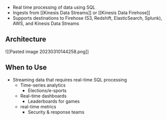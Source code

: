 
- Real time processing of data using SQL
- Ingests from [[Kinesis Data Streams]] or [[Kinesis Data Firehose]]
- Supports destinations to Firehose (S3, Redshift, ElasticSearch, Splunk), AWS, and Kinesis Data Streams

## Architecture

![[Pasted image 20230310144258.png]]

## When to Use

- Streaming data that requires real-time SQL processing
	- Time-series analytics
		- Elections/e-sports
	- Real-time dashboards
		- Leaderboards for games
	- real-time metrics
		- Security & response teams